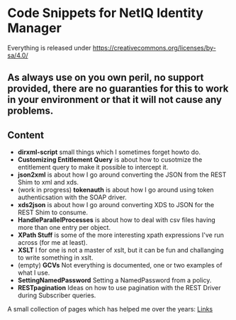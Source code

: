 # Code Snippets for NetIQ Identity Manager

Everything is released under https://creativecommons.org/licenses/by-sa/4.0/

## As always use on you own peril, no support provided, there are no guaranties for this to work in your environment or that it will not cause any problems. 

## Content
- **dirxml-script** small things which I sometimes forget howto do. 
- **Customizing Entitlement Query** is about how to cusotmize the entitlement query to make it possible to intercept it.
- **json2xml** is about how I go around converting the JSON from the REST Shim to xml and xds.
- (work in progress) **tokenauth** is about how I go around using token authenticsation with the SOAP driver.
- **xds2json** is about how I go around converting XDS to JSON for the REST Shim to consume.
- **HandleParallelProcesses** is about how to deal with csv files having more than one entry per object.
- **XPath Stuff** is some of the more interesting xpath expressions I've run across (for me at least).
- **XSLT** I for one is not a master of xslt, but it can be fun and challanging to write something in xslt.<br/>
- (empty) **GCVs** Not everything is documented, one or two examples of what I use.
- **SettingNamedPassword** Setting a NamedPassword from a policy. 
- **RESTpagination** Ideas on how to use pagination with the REST Driver during Subscriber queries.

A small collection of pages which has helped me over the years: [Links](Links.md)
